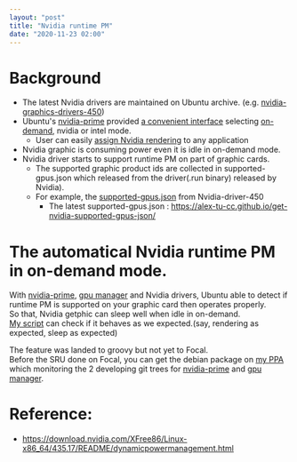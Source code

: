 ```yaml
---
layout: "post"
title: "Nvidia runtime PM"
date: "2020-11-23 02:00"
---
```


# Background
 - The latest Nvidia drivers are maintained on Ubuntu archive. (e.g. [nvidia-graphics-drivers-450][])
 - Ubuntu's [nvidia-prime][] provided [a convenient interface][prime-select] selecting [on-demand][], nvidia or intel mode.
    - User can easily [assign Nvidia rendering][1] to any application
 - Nvidia graphic is consuming power even it is idle in on-demand mode.
 - Nvidia driver starts to support runtime PM on part of graphic cards.
    - The supported graphic product ids are collected in supported-gpus.json which released from the driver(.run binary) released by Nvidia).
    - For example, the [supported-gpus.json](https://paste.ubuntu.com/p/mdrg2jYKkt/) from Nvidia-driver-450
        - The latest supported-gpus.json : https://alex-tu-cc.github.io/get-nvidia-supported-gpus-json/

# The automatical Nvidia runtime PM in on-demand mode.
With [nvidia-prime][], [gpu manager][] and Nvidia drivers, Ubuntu able to detect if runtime PM is supported on your graphic card then operates properly.   
So that, Nvidia getphic can sleep well when idle in on-demand.  
[My script][3] can check if it behaves as we expected.(say, rendering as expected, sleep as expected)  

The feature was landed to groovy but not yet to Focal.  
Before the SRU done on Focal, you can get the debian package on [my PPA][2] which monitoring the 2 developing git trees for [nvidia-prime][nvidia-prime ts] and [gpu manager][].  



[nvidia-graphics-drivers-450]: https://launchpad.net/ubuntu/+source/nvidia-graphics-drivers-450
[prime-select]: https://www.oceanlinux.club/2019/08/nvidia-43517-linux-beta-driver-adds.html
[nvidia-prime]: https://launchpad.net/ubuntu/+source/nvidia-prime
[nvidia-prime ts]: https://github.com/tseliot/nvidia-prime
[on-demand]: https://askubuntu.com/questions/1201072/how-nvidia-on-demand-option-works-in-nvidia-x-server-settings
[gpu manager]: https://github.com/tseliot/ubuntu-drivers-common/blob/master/share/hybrid/gpu-manager.c
[1]: https://www.newsbreak.com/news/1560657803815/the-linux-desktop-entry-specification-gets-a-way-to-automatically-use-a-discrete-gpu-merged-into-gnome
[2]: https://launchpad.net/~alextu/+archive/ubuntu/nvidia-drivers-testing
[3]: https://code.launchpad.net/~alextu/plainbox-provider-pc-sanity/+git/plainbox-provider-pc-sanity/+merge/394049
# Reference:
 - https://download.nvidia.com/XFree86/Linux-x86_64/435.17/README/dynamicpowermanagement.html

